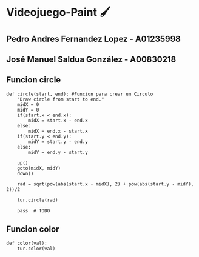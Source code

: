 # Videojuego-Paint 🖌️

## Pedro Andres Fernandez Lopez - A01235998
## José Manuel Saldua González - A00830218

## Funcion circle
```
def circle(start, end): #Funcion para crear un Circulo
    "Draw circle from start to end."
    midX = 0
    midY = 0
    if(start.x < end.x):
        midX = start.x - end.x
    else:
        midX = end.x - start.x
    if(start.y < end.y):
        midY = start.y - end.y
    else:
        midY = end.y - start.y
            
    up()
    goto(midX, midY)
    down()

    rad = sqrt(pow(abs(start.x - midX), 2) + pow(abs(start.y - midY), 2))/2

    tur.circle(rad)
    
    pass  # TODO
```

## Funcion color
```
def color(val):
    tur.color(val)
```
